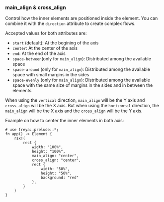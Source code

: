### main_align & cross_align

Control how the inner elements are positioned inside the element. You can combine it with the `direction` attribute to create complex flows.

Accepted values for both attributes are:

- `start` (default): At the begining of the axis
- `center`: At the center of the axis
- `end`: At the end of the axis
- `space-between`(only for `main_align`): Distributed among the available space
- `space-around` (only for `main_align`): Distributed among the available space with small margins in the sides
- `space-evenly` (only for `main_align`): Distributed among the available space with the same size of margins in the sides and in between the elements.

When using the `vertical` direction, `main_align` will be the Y axis and `cross_align` will be the X axis. But when using the `horizontal` direction, the
`main_align` will be the X axis and the `cross_align` will be the Y axis.

Example on how to center the inner elements in both axis:

```rust, no_run
# use freya::prelude::*;
fn app() -> Element {
    rsx!(
        rect {
            width: "100%",
            height: "100%",
            main_align: "center",
            cross_align: "center",
            rect {
                width: "50%",
                height: "50%",
                background: "red"
            },
        }
    )
}
```
